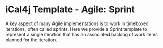 # iCal4j Template - Agile: Sprint

A key aspect of many Agile implementations is to work in timeboxed iterations, often called sprints. Here we
provide a Sprint template to represent a single iteration that has an associated backlog of work items planned for the
iteration.
